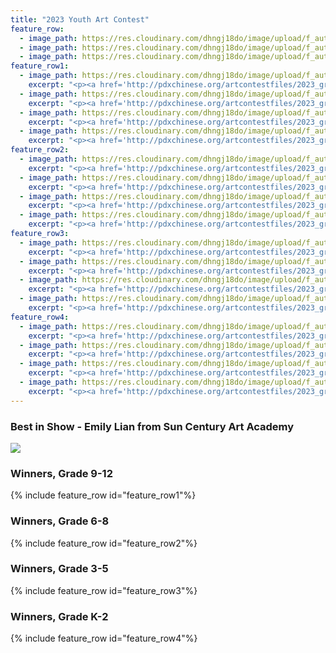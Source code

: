 ```yaml
---
title: "2023 Youth Art Contest"
feature_row:
  - image_path: https://res.cloudinary.com/dhngj18do/image/upload/f_auto,q_auto/v1/images/activities/for_u5k30hqifk64gjp1lszr
  - image_path: https://res.cloudinary.com/dhngj18do/image/upload/f_auto,q_auto/v1/images/activities/trnwr_moiscvamz47rxiy9pnb0
  - image_path: https://res.cloudinary.com/dhngj18do/image/upload/f_auto,q_auto/v1/images/logo/kgwxt2et00nbfs4b7syk
feature_row1:
  - image_path: https://res.cloudinary.com/dhngj18do/image/upload/f_auto,q_auto/v1/images/artcontest/2023_grp1_1st
    excerpt: "<p><a href='http://pdxchinese.org/artcontestfiles/2023_grp1_1st/'>1st Place - Emily Lian</a></p>"
  - image_path: https://res.cloudinary.com/dhngj18do/image/upload/f_auto,q_auto/v1/images/artcontest/2023_grp1_2nd
    excerpt: "<p><a href='http://pdxchinese.org/artcontestfiles/2023_grp1_2nd/'>2nd Place - Sophia Hu</a></p>"
  - image_path: https://res.cloudinary.com/dhngj18do/image/upload/f_auto,q_auto/v1/images/artcontest/2023_grp1a_3rd
    excerpt: "<p><a href='http://pdxchinese.org/artcontestfiles/2023_grp1_3rd/'>3rd Place - Noah Deng</a></p>"
  - image_path: https://res.cloudinary.com/dhngj18do/image/upload/f_auto,q_auto/v1/images/artcontest/2023_grp1a_hm
    excerpt: "<p><a href='http://pdxchinese.org/artcontestfiles/2023_grp1_hm/'>Honorable Mention - Tengxi Ma</a></p>"
feature_row2:
  - image_path: https://res.cloudinary.com/dhngj18do/image/upload/f_auto,q_auto/v1/images/artcontest/2023_grp2a_1st
    excerpt: "<p><a href='http://pdxchinese.org/artcontestfiles/2023_grp2_1st/'>1st Place - Yanfei Wan</a></p>"
  - image_path: https://res.cloudinary.com/dhngj18do/image/upload/f_auto,q_auto/v1/images/artcontest/2023_grp2_2nd
    excerpt: "<p><a href='http://pdxchinese.org/artcontestfiles/2023_grp2_2nd/'>2nd Place - Jinyao Zhu</a></p>"
  - image_path: https://res.cloudinary.com/dhngj18do/image/upload/f_auto,q_auto/v1/images/artcontest/2023_grp2_3rd
    excerpt: "<p><a href='http://pdxchinese.org/artcontestfiles/2023_grp2_3rd/'>3rd Place - Jintong Fang</a></p>"
  - image_path: https://res.cloudinary.com/dhngj18do/image/upload/f_auto,q_auto/v1/images/artcontest/2023_grp2a_hm
    excerpt: "<p><a href='http://pdxchinese.org/artcontestfiles/2023_grp2_hm/'>Honorable Mention - Victoria Hu</a></p>"
feature_row3:
  - image_path: https://res.cloudinary.com/dhngj18do/image/upload/f_auto,q_auto/v1/images/artcontest/2023_grp3a_1st
    excerpt: "<p><a href='http://pdxchinese.org/artcontestfiles/2023_grp3_1st/'>1st Place - Arianna</a></p>"
  - image_path: https://res.cloudinary.com/dhngj18do/image/upload/f_auto,q_auto/v1/images/artcontest/2023_grp3_2nd
    excerpt: "<p><a href='http://pdxchinese.org/artcontestfiles/2023_grp3_2nd/'>2nd Place - Young</a></p>"
  - image_path: https://res.cloudinary.com/dhngj18do/image/upload/f_auto,q_auto/v1/images/artcontest/2023_grp3a_3rd
    excerpt: "<p><a href='http://pdxchinese.org/artcontestfiles/2023_grp3_3rd2/'>3rd Place - Brianna</a></p>"
  - image_path: https://res.cloudinary.com/dhngj18do/image/upload/f_auto,q_auto/v1/images/artcontest/2023_grp3_hm
    excerpt: "<p><a href='http://pdxchinese.org/artcontestfiles/2023_grp3_hm/'>Honorable Mention - Alice Song</a></p>"
feature_row4:
  - image_path: https://res.cloudinary.com/dhngj18do/image/upload/f_auto,q_auto/v1/images/artcontest/2023_grp4_1st
    excerpt: "<p><a href='http://pdxchinese.org/artcontestfiles/2023_grp4_1st/'>1st Place - Ellie Sun</a></p>"
  - image_path: https://res.cloudinary.com/dhngj18do/image/upload/f_auto,q_auto/v1/images/artcontest/2023_grp4_2nd
    excerpt: "<p><a href='http://pdxchinese.org/artcontestfiles/2023_grp4_2nd/'>2nd Place - Grace Huangfu</a></p>"
  - image_path: https://res.cloudinary.com/dhngj18do/image/upload/f_auto,q_auto/v1/images/artcontest/2023_grp4_3rd
    excerpt: "<p><a href='http://pdxchinese.org/artcontestfiles/2023_grp4_3rd/'>3rd Place - Erin Liu</a></p>"
  - image_path: https://res.cloudinary.com/dhngj18do/image/upload/f_auto,q_auto/v1/images/artcontest/2023_grp4a_hm
    excerpt: "<p><a href='http://pdxchinese.org/artcontestfiles/2023_grp4_hm/'>Honorable Mention - Tara</a></p>"
---
```


### Best in Show - Emily Lian from Sun Century Art Academy

![](https://res.cloudinary.com/dhngj18do/image/upload/f_auto,q_auto/v1/images/artcontest/2023_grp1_1st_large)

### Winners, Grade 9-12

{% include feature_row id="feature_row1"%}

### Winners, Grade 6-8

{% include feature_row id="feature_row2"%}

### Winners, Grade 3-5

{% include feature_row id="feature_row3"%}

### Winners, Grade K-2

{% include feature_row id="feature_row4"%}
